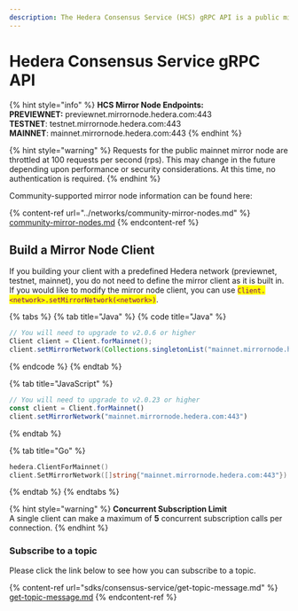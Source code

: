 ```yaml
---
description: The Hedera Consensus Service (HCS) gRPC API is a public mirror node managed by Hedera. It offers the ability to subscribe to HCS topics and receive messages for the topic subscribed.
---
```


# Hedera Consensus Service gRPC API

{% hint style="info" %}
**HCS Mirror Node Endpoints:**\
**PREVIEWNET:** previewnet.mirrornode.hedera.com:443\
**TESTNET**: testnet.mirrornode.hedera.com:443\
**MAINNET**: mainnet.mirrornode.hedera.com:443
{% endhint %}

{% hint style="warning" %}
Requests for the public mainnet mirror node are throttled at 100 requests per second (rps). This may change in the future depending upon performance or security considerations. At this time, no authentication is required.
{% endhint %}

Community-supported mirror node information can be found here:

{% content-ref url="../networks/community-mirror-nodes.md" %}
[community-mirror-nodes.md](../networks/community-mirror-nodes.md)
{% endcontent-ref %}

## Build a Mirror Node Client

If you building your client with a predefined Hedera network (previewnet, testnet, mainnet), you do not need to define the mirror client as it is built in. If you would like to modify the mirror node client, you can use <mark style="color:purple;">`Client.<network>.setMirrorNetwork(<network>)`</mark>.

{% tabs %}
{% tab title="Java" %}
{% code title="Java" %}

```java
// You will need to upgrade to v2.0.6 or higher
Client client = Client.forMainnet();
client.setMirrorNetwork(Collections.singletonList("mainnet.mirrornode.hedera.com:443"))
```

{% endcode %}
{% endtab %}

{% tab title="JavaScript" %}

```javascript
// You will need to upgrade to v2.0.23 or higher
const client = Client.forMainnet()
client.setMirrorNetwork("mainnet.mirrornode.hedera.com:443")
```

{% endtab %}

{% tab title="Go" %}

```go
hedera.ClientForMainnet()
client.SetMirrorNetwork([]string{"mainnet.mirrornode.hedera.com:443"})
```

{% endtab %}
{% endtabs %}

{% hint style="warning" %}
**Concurrent Subscription Limit**\
A single client can make a maximum of **5** concurrent subscription calls per connection.
{% endhint %}

### Subscribe to a topic

Please click the link below to see how you can subscribe to a topic.

{% content-ref url="sdks/consensus-service/get-topic-message.md" %}
[get-topic-message.md](sdks/consensus-service/get-topic-message.md)
{% endcontent-ref %}
